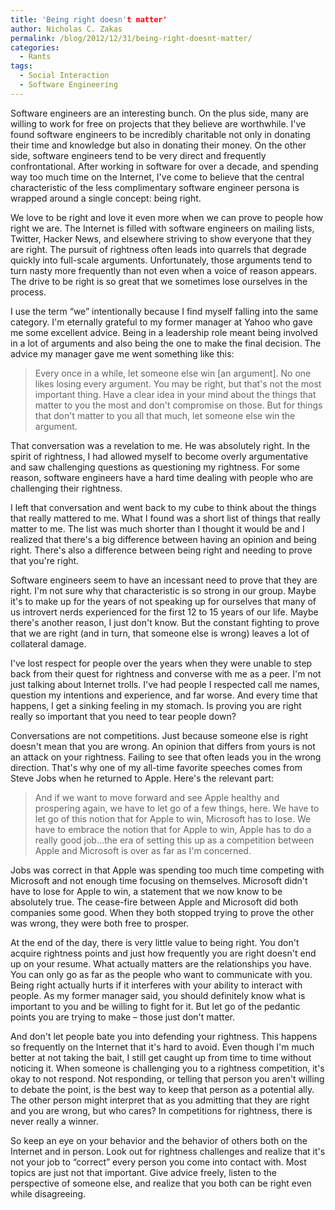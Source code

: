 ```yaml
---
title: 'Being right doesn't matter'
author: Nicholas C. Zakas
permalink: /blog/2012/12/31/being-right-doesnt-matter/
categories:
  - Rants
tags:
  - Social Interaction
  - Software Engineering
---
```

Software engineers are an interesting bunch. On the plus side, many are willing to work for free on projects that they believe are worthwhile. I've found software engineers to be incredibly charitable not only in donating their time and knowledge but also in donating their money. On the other side, software engineers tend to be very direct and frequently confrontational. After working in software for over a decade, and spending way too much time on the Internet, I've come to believe that the central characteristic of the less complimentary software engineer persona is wrapped around a single concept: being right.

We love to be right and love it even more when we can prove to people how right we are. The Internet is filled with software engineers on mailing lists, Twitter, Hacker News, and elsewhere striving to show everyone that they are right. The pursuit of rightness often leads into quarrels that degrade quickly into full-scale arguments. Unfortunately, those arguments tend to turn nasty more frequently than not even when a voice of reason appears. The drive to be right is so great that we sometimes lose ourselves in the process.

I use the term &#8220;we&#8221; intentionally because I find myself falling into the same category. I'm eternally grateful to my former manager at Yahoo who gave me some excellent advice. Being in a leadership role meant being involved in a lot of arguments and also being the one to make the final decision. The advice my manager gave me went something like this:

> Every once in a while, let someone else win [an argument]. No one likes losing every argument. You may be right, but that's not the most important thing. Have a clear idea in your mind about the things that matter to you the most and don't compromise on those. But for things that don't matter to you all that much, let someone else win the argument.

That conversation was a revelation to me. He was absolutely right. In the spirit of rightness, I had allowed myself to become overly argumentative and saw challenging questions as questioning my rightness. For some reason, software engineers have a hard time dealing with people who are challenging their rightness. 

I left that conversation and went back to my cube to think about the things that really mattered to me. What I found was a short list of things that really matter to me. The list was much shorter than I thought it would be and I realized that there's a big difference between having an opinion and being right. There's also a difference between being right and needing to prove that you're right. 

Software engineers seem to have an incessant need to prove that they are right. I'm not sure why that characteristic is so strong in our group. Maybe it's to make up for the years of not speaking up for ourselves that many of us introvert nerds experienced for the first 12 to 15 years of our life. Maybe there's another reason, I just don't know. But the constant fighting to prove that we are right (and in turn, that someone else is wrong) leaves a lot of collateral damage.

I've lost respect for people over the years when they were unable to step back from their quest for rightness and converse with me as a peer. I'm not just talking about Internet trolls. I've had people I respected call me names, question my intentions and experience, and far worse. And every time that happens, I get a sinking feeling in my stomach. Is proving you are right really so important that you need to tear people down? 

Conversations are not competitions. Just because someone else is right doesn't mean that you are wrong. An opinion that differs from yours is not an attack on your rightness. Failing to see that often leads you in the wrong direction. That's why one of my all-time favorite speeches comes from Steve Jobs when he returned to Apple. Here's the relevant part:

> And if we want to move forward and see Apple healthy and prospering again, we have to let go of a few things, here. We have to let go of this notion that for Apple to win, Microsoft has to lose. We have to embrace the notion that for Apple to win, Apple has to do a really good job&#8230;the era of setting this up as a competition between Apple and Microsoft is over as far as I'm concerned.

Jobs was correct in that Apple was spending too much time competing with Microsoft and not enough time focusing on themselves. Microsoft didn't have to lose for Apple to win, a statement that we now know to be absolutely true. The cease-fire between Apple and Microsoft did both companies some good. When they both stopped trying to prove the other was wrong, they were both free to prosper.

At the end of the day, there is very little value to being right. You don't acquire rightness points and just how frequently you are right doesn't end up on your resume. What actually matters are the relationships you have. You can only go as far as the people who want to communicate with you. Being right actually hurts if it interferes with your ability to interact with people. As my former manager said, you should definitely know what is important to you and be willing to fight for it. But let go of the pedantic points you are trying to make – those just don't matter.

And don't let people bate you into defending your rightness. This happens so frequently on the Internet that it's hard to avoid. Even though I'm much better at not taking the bait, I still get caught up from time to time without noticing it. When someone is challenging you to a rightness competition, it's okay to not respond. Not responding, or telling that person you aren't willing to debate the point, is the best way to keep that person as a potential ally. The other person might interpret that as you admitting that they are right and you are wrong, but who cares? In competitions for rightness, there is never really a winner.

So keep an eye on your behavior and the behavior of others both on the Internet and in person. Look out for rightness challenges and realize that it's not your job to &#8220;correct&#8221; every person you come into contact with. Most topics are just not that important. Give advice freely, listen to the perspective of someone else, and realize that you both can be right even while disagreeing.
